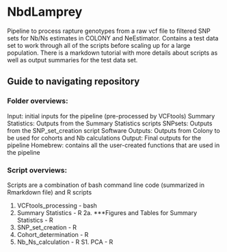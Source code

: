 # NbdLamprey
Pipeline to process rapture genotypes from a raw vcf file to filtered SNP sets for Nb/Ns estimates in COLONY and NeEstimator. Contains a test data set to work through all of the scripts before scaling up for a large population. There is a markdown tutorial with more details about scripts as well as output summaries for the test data set.

## Guide to navigating repository
### Folder overviews:
Input: initial inputs for the pipeline (pre-processed by VCFtools)
Summary Statistics: Outputs from the Summary Statistics scripts
SNPsets: Outputs from the SNP_set_creation script
Software Outputs: Outputs from Colony to be used for cohorts and Nb calculations
Output: Final outputs for the pipeline
Homebrew: contains all the user-created functions that are used in the pipeline


### Script overviews:
Scripts are a combination of bash command line code (summarized in Rmarkdown file) and R scripts
1. VCFtools_processing - bash
2. Summary Statistics - R
2a. ***Figures and Tables for Summary Statistics - R
3. SNP_set_creation - R
4. Cohort_determination - R
5. Nb_Ns_calculation - R
S1. PCA - R

